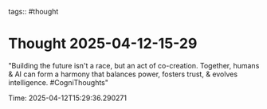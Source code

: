 tags:: #thought

# Thought 2025-04-12-15-29

"Building the future isn't a race, but an act of co-creation. Together, humans & AI can form a harmony that balances power, fosters trust, & evolves intelligence. #CogniThoughts"

Time: 2025-04-12T15:29:36.290271
